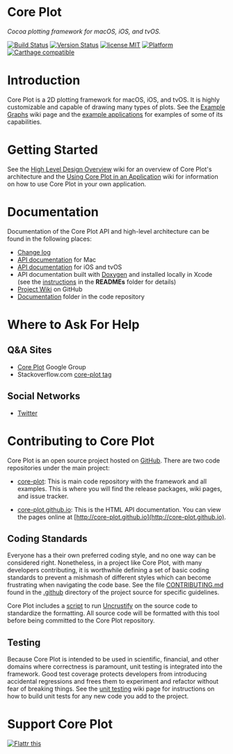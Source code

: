 # Core Plot

*Cocoa plotting framework for macOS, iOS, and tvOS.*

[![Build Status](https://secure.travis-ci.org/core-plot/core-plot.svg)](http://travis-ci.org/core-plot/core-plot) [![Version Status](https://img.shields.io/cocoapods/v/CorePlot.svg)](https://cocoapods.org/pods/CorePlot) [![license MIT](https://img.shields.io/cocoapods/l/CorePlot.svg)](http://opensource.org/licenses/BSD-3-Clause)  [![Platform](https://img.shields.io/cocoapods/p/CorePlot.svg)](http://core-plot.github.io) [![Carthage compatible](https://img.shields.io/badge/Carthage-compatible-4BC51D.svg?style=flat)](https://github.com/Carthage/Carthage)

# Introduction

Core Plot is a 2D plotting framework for macOS, iOS, and tvOS. It is highly customizable and capable of drawing many types of plots. See the  [Example Graphs](https://github.com/core-plot/core-plot/wiki/Example-Graphs) wiki page and the [example applications](https://github.com/core-plot/core-plot/tree/master/examples) for examples of some of its capabilities.

# Getting Started

See the [High Level Design Overview](https://github.com/core-plot/core-plot/wiki/High-Level-Design-Overview) wiki for an overview of Core Plot's architecture and the [Using Core Plot in an Application](https://github.com/core-plot/core-plot/wiki/Using-Core-Plot-in-an-Application) wiki for information on how to use Core Plot in your own application.

# Documentation

Documentation of the Core Plot API and high-level architecture can be found in the following places:

  * [Change log](https://github.com/core-plot/core-plot/blob/master/documentation/changelog.markdown)
  * [API documentation](http://core-plot.github.io/MacOS/index.html) for Mac
  * [API documentation](http://core-plot.github.io/iOS/index.html) for iOS and tvOS
  * API documentation built with [Doxygen](http://www.doxygen.org/) and installed locally in Xcode (see the  [instructions](https://github.com/core-plot/core-plot/blob/master/READMEs/README%20for%20Docs%20Install.md) in the **READMEs** folder for details)
  * [Project Wiki](https://github.com/core-plot/core-plot/wiki) on GitHub
  * [Documentation](https://github.com/core-plot/core-plot/tree/master/documentation) folder in the code repository

# Where to Ask For Help

## Q&A Sites

  * [Core Plot](http://groups.google.com/group/coreplot-discuss) Google Group
  * Stackoverflow.com [core-plot tag](http://stackoverflow.com/questions/tagged/core-plot)

## Social Networks

  * [Twitter](https://twitter.com/CorePlot)

# Contributing to Core Plot

Core Plot is an open source project hosted on [GitHub](https://github.com/core-plot). There are two code repositories under the main project:

   * [core-plot](https://github.com/core-plot/core-plot): This is main code repository with the framework and all examples. This is where you will find the release packages, wiki pages, and issue tracker.

   * [core-plot.github.io](https://github.com/core-plot/core-plot.github.io): This is the HTML API documentation. You can view the pages online at [http://core-plot.github.io](http://core-plot.github.io).

## Coding Standards
Everyone has a their own preferred coding style, and no one way can be considered right. Nonetheless, in a project like Core Plot, with many developers contributing, it is worthwhile defining a set of basic coding standards to prevent a mishmash of different styles which can become frustrating when navigating the code base. See the file [CONTRIBUTING.md](https://github.com/core-plot/core-plot/blob/master/.github/CONTRIBUTING.md) found in the [.github](https://github.com/core-plot/core-plot/tree/master/.github)  directory of the project source for specific guidelines.

Core Plot includes a [script](https://github.com/core-plot/core-plot/blob/master/scripts/format_core_plot.sh) to run [Uncrustify](http://uncrustify.sourceforge.net) on the source code to standardize the formatting. All source code will be formatted with this tool before being committed to the Core Plot repository.

## Testing
Because Core Plot is intended to be used in scientific, financial, and other domains where correctness is paramount, unit testing is integrated into the framework. Good test coverage protects developers from introducing accidental regressions and frees them to experiment and refactor without fear of breaking things. See the [unit testing](https://github.com/core-plot/core-plot/wiki/Unit-Testing) wiki page for instructions on how to build unit tests for any new code you add to the project.

# Support Core Plot

<a href="https://flattr.com/submit/auto?user_id=CorePlot&url=https%3A%2F%2Fgithub.com%2Fcore-plot" target="_blank"><img src="http://api.flattr.com/button/flattr-badge-large.png" alt="Flattr this" title="Flattr this" border="0"></a>
